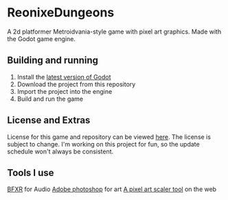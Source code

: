 # ReonixeDungeons
A 2d platformer Metroidvania-style game with pixel art graphics. Made with the Godot game engine.

## Building and running
1. Install the [latest version of Godot](https://godotengine.org/download)
2. Download the project from this repository
3. Import the project into the engine
4. Build and run the game

## License and Extras
License for this game and repository can be viewed [here](https://gitlab.com/AshVXmc/reonixedungeons/-/blob/main/LICENSE.txt). The license is subject to change.
I'm working on this project for fun, so the update schedule won't always be consistent.

## Tools I use
[BFXR](https://www.bfxr.net/) for Audio
[Adobe photoshop](https://www.photoshop.com/en) for art
[A pixel art scaler tool](https://lospec.com/pixel-art-scaler/) on the web